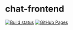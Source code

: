 # chat-frontend 
[![Build status](https://ci.appveyor.com/api/projects/status/6wyg5pja9cb45h7f?svg=true)](https://ci.appveyor.com/project/Tolik19bat/chat-frontend)
[![GitHub Pages](https://img.shields.io/badge/GitHub-Pages-brightgreen)](https://tolik19bat.github.io/chat-frontend/)
